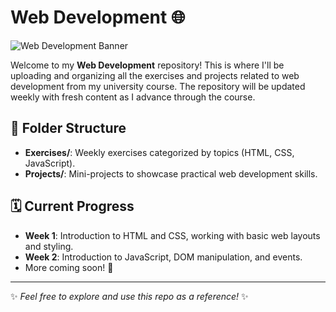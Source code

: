 # Web Development 🌐

![Web Development Banner](https://www.digitalsilk.com/wp-content/uploads/2020/06/website-development-process-hero-image.png.webp)

Welcome to my **Web Development** repository! This is where I'll be uploading and organizing all the exercises and projects related to web development from my university course. The repository will be updated weekly with fresh content as I advance through the course.

## 📂 Folder Structure
- **Exercises/**: Weekly exercises categorized by topics (HTML, CSS, JavaScript).
- **Projects/**: Mini-projects to showcase practical web development skills.

## 🗓️ Current Progress
- **Week 1**: Introduction to HTML and CSS, working with basic web layouts and styling.
- **Week 2**: Introduction to JavaScript, DOM manipulation, and events.
- More coming soon! 🚀

---

✨ _Feel free to explore and use this repo as a reference!_ ✨
